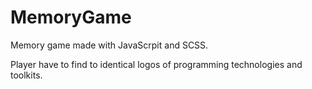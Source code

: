 # MemoryGame

Memory game made with JavaScrpit and SCSS.

Player have to find to identical logos of programming technologies and toolkits.
